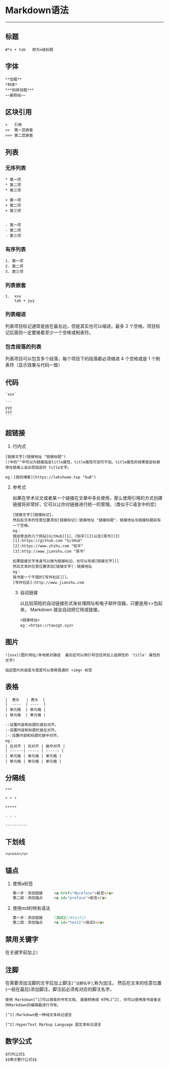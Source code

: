 #	Markdown语法

----

##	标题

```
#*x	+ tab	即为x级标题
```

##		字体

```
**加粗**
*斜体*
***斜体加粗*** 
~~删除线~~
```

##	区块引用

```
>	引用
>>	第一层嵌套
>>>	第二层嵌套
```

##	列表

###	无序列表

```
* 第一项
* 第二项
* 第三项

+ 第一项
+ 第二项
+ 第三项


- 第一项
- 第二项
- 第三项
```

###	有序列表

```
1. 第一项
2. 第二项
3. 第三项
```

###	列表嵌套

```
1.	xxx
	tab + yyy
```

###	列表缩进

列表项目标记通常是放在最左边，但是其实也可以缩进，最多 3 个空格，项目标记后面则一定要接着至少一个空格或制表符。

###	包含段落的列表

列表项目可以包含多个段落，每个项目下的段落都必须缩进 4 个空格或是 1 个制表符（显示效果与代码一致）

##	代码

````
`xxx`

```
yyy
zzz
```
````

##	超链接

1. 行内式

```
[链接文字](链接地址 "链接标题")
()中的""中可以为链接指定title属性，title属性可加可不加。title属性的效果是鼠标悬停在链接上会出现指定的 title文字。

eg：[我的博客](https://lekshome.top "XuB")
```

2. 参考式

   如果在学术论文或者某一个链接在文章中多处使用，那么使用引用的方式创建链接将非常好，它可以让你对链接进行统一的管理。（类似于C语言中的宏）

   ```
   [链接文字][链接标记]，
   然后在文本的任意位置添加[链接标记]:链接地址 "链接标题"，链接地址与链接标题前有一个空格。
   eg：
   我经常去的几个网站[GitHub][1]、[知乎][2]以及[简书][3]
   [1]:https://github.com "GitHub"
   [2]:https://www.zhihu.com "知乎"
   [3]:http://www.jianshu.com "简书"
   
   如果链接文字本身可以做为链接标记，也可以写成[链接文字][]
   然后文本的任意位置添加[链接文字]：链接地址
   eg：
   简书是一个不错的[写作社区][]。
   [写作社区]:http://www.jianshu.com
   ```

   3. 自动链接

      以比较简短的自动链接形式来处理网址和电子邮件信箱，只要是用<>包起来， Markdown 就会自动把它转成链接。

      ```
      <链接地址>
      eg：<https://taozgt.xyz>
      ```

      

##	图片

```
![xxx](图片网址/本地绝对路径	最后还可以用引号包住并加上选择性的 'title' 属性的文字)

指定图片的高度与宽度可以使用普通的 <img> 标签
```

##	表格

```
|  表头   | 表头  |
|  ----  | ----  |
| 单元格  | 单元格 |
| 单元格  | 单元格 |

-:设置内容和标题栏居右对齐。
:-设置内容和标题栏居左对齐。
:-:设置内容和标题栏居中对齐。
eg：
| 左对齐 | 右对齐 | 居中对齐 |
| :-----| ----: | :----: |
| 单元格 | 单元格 | 单元格 |
| 单元格 | 单元格 | 单元格 |
```

## 分隔线

```
***

* * *

*****

- - -

----------
```

## 下划线

```
<u>xxx</u>
```

##	锚点

1. 使用a标签

   ```html
   第一步：添加链接		<a href="#preface">前言</a>
   第二部：添加锚点		<a id="preface">前言</a>
   ```

2. 使用md的特有语法

   ```markdown
   第一步：添加链接		[测试2](#test2)
   第二部：添加锚点		<a id="test2">测试2</a>
   ```

   

##	禁用关键字

在关键字前加上\

##	注脚

在需要添加注脚的文字后加上脚注`[^注脚名字]`,称为加注。 然后在文本的任意位置(一般在最后)添加脚注，脚注前必须有对应的脚注名字。

```
使用 Markdown[^1]可以效率的书写文档, 直接转换成 HTML[^2], 你可以使用简书或者支持Markdown的编辑器进行书写。

[^1]:Markdown是一种纯文本标记语言

[^2]:HyperText Markup Language 超文本标记语言
```

##	数学公式

```
$行内公式$
$$表示整行公式$$
```



